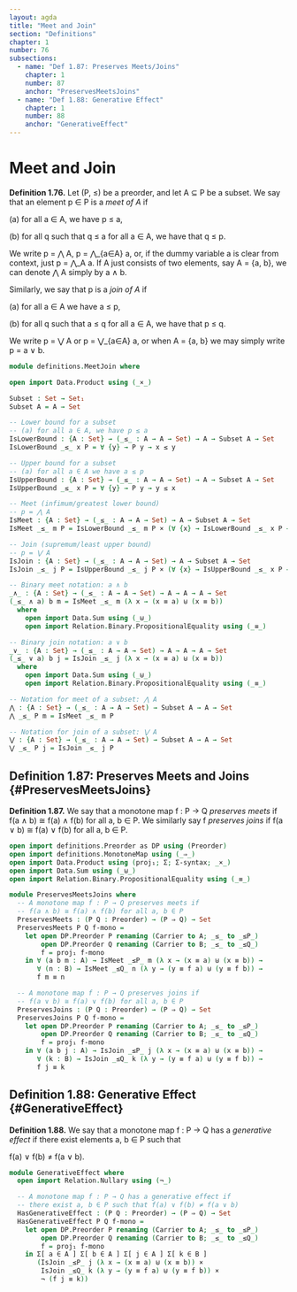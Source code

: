 ```yaml
---
layout: agda
title: "Meet and Join"
section: "Definitions"
chapter: 1
number: 76
subsections:
  - name: "Def 1.87: Preserves Meets/Joins"
    chapter: 1
    number: 87
    anchor: "PreservesMeetsJoins"
  - name: "Def 1.88: Generative Effect"
    chapter: 1
    number: 88
    anchor: "GenerativeEffect"
---
```


# Meet and Join

**Definition 1.76.** Let (P, ≤) be a preorder, and let A ⊆ P be a subset. We say that an element p ∈ P is a *meet of A* if

(a) for all a ∈ A, we have p ≤ a,

(b) for all q such that q ≤ a for all a ∈ A, we have that q ≤ p.

We write p = ⋀ A, p = ⋀_{a∈A} a, or, if the dummy variable a is clear from context, just p = ⋀_A a. If A just consists of two elements, say A = {a, b}, we can denote ⋀ A simply by a ∧ b.

Similarly, we say that p is a *join of A* if

(a) for all a ∈ A we have a ≤ p,

(b) for all q such that a ≤ q for all a ∈ A, we have that p ≤ q.

We write p = ⋁ A or p = ⋁_{a∈A} a, or when A = {a, b} we may simply write p = a ∨ b.

```agda
module definitions.MeetJoin where

open import Data.Product using (_×_)

Subset : Set → Set₁
Subset A = A → Set

-- Lower bound for a subset
-- (a) for all a ∈ A, we have p ≤ a
IsLowerBound : {A : Set} → (_≤_ : A → A → Set) → A → Subset A → Set
IsLowerBound _≤_ x P = ∀ {y} → P y → x ≤ y

-- Upper bound for a subset
-- (a) for all a ∈ A we have a ≤ p
IsUpperBound : {A : Set} → (_≤_ : A → A → Set) → A → Subset A → Set
IsUpperBound _≤_ x P = ∀ {y} → P y → y ≤ x

-- Meet (infimum/greatest lower bound)
-- p = ⋀ A
IsMeet : {A : Set} → (_≤_ : A → A → Set) → A → Subset A → Set
IsMeet _≤_ m P = IsLowerBound _≤_ m P × (∀ {x} → IsLowerBound _≤_ x P → x ≤ m)

-- Join (supremum/least upper bound)
-- p = ⋁ A
IsJoin : {A : Set} → (_≤_ : A → A → Set) → A → Subset A → Set
IsJoin _≤_ j P = IsUpperBound _≤_ j P × (∀ {x} → IsUpperBound _≤_ x P → j ≤ x)

-- Binary meet notation: a ∧ b
_∧_ : {A : Set} → (_≤_ : A → A → Set) → A → A → A → Set
(_≤_ ∧ a) b m = IsMeet _≤_ m (λ x → (x ≡ a) ⊎ (x ≡ b))
  where
    open import Data.Sum using (_⊎_)
    open import Relation.Binary.PropositionalEquality using (_≡_)

-- Binary join notation: a ∨ b
_∨_ : {A : Set} → (_≤_ : A → A → Set) → A → A → A → Set
(_≤_ ∨ a) b j = IsJoin _≤_ j (λ x → (x ≡ a) ⊎ (x ≡ b))
  where
    open import Data.Sum using (_⊎_)
    open import Relation.Binary.PropositionalEquality using (_≡_)

-- Notation for meet of a subset: ⋀ A
⋀ : {A : Set} → (_≤_ : A → A → Set) → Subset A → A → Set
⋀ _≤_ P m = IsMeet _≤_ m P

-- Notation for join of a subset: ⋁ A
⋁ : {A : Set} → (_≤_ : A → A → Set) → Subset A → A → Set
⋁ _≤_ P j = IsJoin _≤_ j P
```

## Definition 1.87: Preserves Meets and Joins {#PreservesMeetsJoins}

**Definition 1.87.** We say that a monotone map f : P → Q *preserves meets* if f(a ∧ b) ≅ f(a) ∧ f(b) for all a, b ∈ P. We similarly say f *preserves joins* if f(a ∨ b) ≅ f(a) ∨ f(b) for all a, b ∈ P.

```agda
open import definitions.Preorder as DP using (Preorder)
open import definitions.MonotoneMap using (_⇒_)
open import Data.Product using (proj₁; Σ; Σ-syntax; _×_)
open import Data.Sum using (_⊎_)
open import Relation.Binary.PropositionalEquality using (_≡_)

module PreservesMeetsJoins where
  -- A monotone map f : P → Q preserves meets if
  -- f(a ∧ b) ≅ f(a) ∧ f(b) for all a, b ∈ P
  PreservesMeets : (P Q : Preorder) → (P ⇒ Q) → Set
  PreservesMeets P Q f-mono =
    let open DP.Preorder P renaming (Carrier to A; _≤_ to _≤P_)
        open DP.Preorder Q renaming (Carrier to B; _≤_ to _≤Q_)
        f = proj₁ f-mono
    in ∀ (a b m : A) → IsMeet _≤P_ m (λ x → (x ≡ a) ⊎ (x ≡ b)) →
       ∀ (n : B) → IsMeet _≤Q_ n (λ y → (y ≡ f a) ⊎ (y ≡ f b)) →
       f m ≡ n

  -- A monotone map f : P → Q preserves joins if
  -- f(a ∨ b) ≅ f(a) ∨ f(b) for all a, b ∈ P
  PreservesJoins : (P Q : Preorder) → (P ⇒ Q) → Set
  PreservesJoins P Q f-mono =
    let open DP.Preorder P renaming (Carrier to A; _≤_ to _≤P_)
        open DP.Preorder Q renaming (Carrier to B; _≤_ to _≤Q_)
        f = proj₁ f-mono
    in ∀ (a b j : A) → IsJoin _≤P_ j (λ x → (x ≡ a) ⊎ (x ≡ b)) →
       ∀ (k : B) → IsJoin _≤Q_ k (λ y → (y ≡ f a) ⊎ (y ≡ f b)) →
       f j ≡ k
```

## Definition 1.88: Generative Effect {#GenerativeEffect}

**Definition 1.88.** We say that a monotone map f : P → Q has a *generative effect* if there exist elements a, b ∈ P such that

f(a) ∨ f(b) ≠ f(a ∨ b).

```agda
module GenerativeEffect where
  open import Relation.Nullary using (¬_)

  -- A monotone map f : P → Q has a generative effect if
  -- there exist a, b ∈ P such that f(a) ∨ f(b) ≠ f(a ∨ b)
  HasGenerativeEffect : (P Q : Preorder) → (P ⇒ Q) → Set
  HasGenerativeEffect P Q f-mono =
    let open DP.Preorder P renaming (Carrier to A; _≤_ to _≤P_)
        open DP.Preorder Q renaming (Carrier to B; _≤_ to _≤Q_)
        f = proj₁ f-mono
    in Σ[ a ∈ A ] Σ[ b ∈ A ] Σ[ j ∈ A ] Σ[ k ∈ B ]
       (IsJoin _≤P_ j (λ x → (x ≡ a) ⊎ (x ≡ b)) ×
        IsJoin _≤Q_ k (λ y → (y ≡ f a) ⊎ (y ≡ f b)) ×
        ¬ (f j ≡ k))
```
